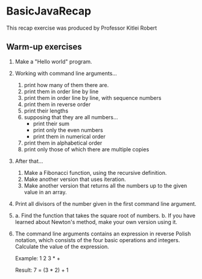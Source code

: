 
# BasicJavaRecap

This recap exercise was produced by Professor Kitlei Robert


Warm-up exercises
-----------------

1. Make a "Hello world" program.

2. Working with command line arguments...
    1. print how many of them there are.
    2. print them in order line by line
    3. print them in order line by line, with sequence numbers
    4. print them in reverse order
    5. print their lengths
    6. supposing that they are all numbers...
        * print their sum
        * print only the even numbers
        * print them in numerical order
    7. print them in alphabetical order
    8. print only those of which there are multiple copies

3. After that...
   1. Make a Fibonacci function, using the recursive definition.
   2. Make another version that uses iteration.
   3. Make another version that returns all the numbers up to the given value in an array.

4. Print all divisors of the number given in the first command line argument.

5. a. Find the function that takes the square root of numbers.
   b. If you have learned about Newton's method, make your own version using it.

6. The command line arguments contains an expression in reverse Polish notation,
   which consists of the four basic operations and integers.
   Calculate the value of the expression.

   Example:         1 2 3 * +

   Result:          7           = (3 * 2) + 1
